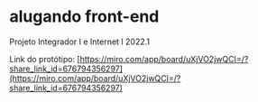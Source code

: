 # alugando front-end
Projeto Integrador I e Internet I 2022.1

Link do protótipo: [https://miro.com/app/board/uXjVO2jwQCI=/?share_link_id=676794356297](https://miro.com/app/board/uXjVO2jwQCI=/?share_link_id=676794356297)
